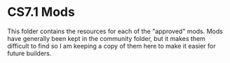 # CS7.1 Mods
This folder contains the resources for each of the "approved" mods. Mods have generally been kept in the community folder, but it makes them difficult to find so I am keeping a copy of them here to make it easier for future builders.  